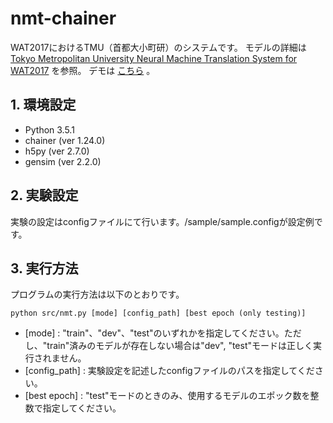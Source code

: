# nmt-chainer 

WAT2017におけるTMU（首都大小町研）のシステムです。
モデルの詳細は
[Tokyo Metropolitan University Neural Machine Translation System for WAT2017](http://aclweb.org/anthology/W17-5716.pdf)
を参照。
デモは
[こちら](http://cl.sd.tmu.ac.jp/~matsumura/translator)
。

## 1. 環境設定
- Python 3.5.1
- chainer (ver 1.24.0)
- h5py (ver 2.7.0)
- gensim (ver 2.2.0)

## 2. 実験設定
実験の設定はconfigファイルにて行います。/sample/sample.configが設定例です。

## 3. 実行方法
プログラムの実行方法は以下のとおりです。
```
python src/nmt.py [mode] [config_path] [best epoch (only testing)]
```
- [mode] : "train"、"dev"、"test"のいずれかを指定してください。ただし、"train"済みのモデルが存在しない場合は"dev", "test"モードは正しく実行されません。
- [config_path] : 実験設定を記述したconfigファイルのパスを指定してください。
- [best epoch] : "test"モードのときのみ、使用するモデルのエポック数を整数で指定してください。
